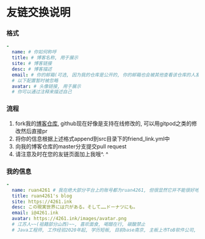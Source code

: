 # 友链交换说明

### 格式
```yaml
-
  name: # 你如何称呼
  title: # 博客名称, 用于展示
  site: # 博客链接
  desc: # 博客描述
  email: # 你的邮箱(可选, 因为我的仓库是公开的, 你的邮箱也会被其他查看该仓库的人发现)
  # 以下配置暂时被忽略
  avatar: # 头像链接, 用于展示
  # 你可以通过注释来描述自己
```

### 流程
1. fork我的[博客仓库](https://github.com/ruan4261/ruan4261.github.io/), github现在好像是支持在线修改的, 可以用gitpod之类的修改然后直接pr
2. 将你的信息根据上述格式append到src目录下的friend_link.yml中
3. 向我的博客仓库的master分支提交pull request
4. 请注意及时在您的友链页面加上我哦^. ^

### 我的信息
```yaml
- 
  name: ruan4261 # 我在绝大部分平台上的账号都为ruan4261, 但很显然它并不能很好地被读出来, 所以你可以称呼我为 时雨「しぐれ」,　全名为　林时雨「はやししぐれ」
  title: ruan4261's blog
  site: https://4261.ink
  desc: この現実世界には穴がある。そして……ドーナツにも。
  email: i@4261.ink
  avatar: https://4261.ink/images/avatar.png
  # 江苏人~~(祖籍部分山西)~~, 喜欢面食, 喝醋在行, 碳酸禁止
  # Java工程师, 工作经验2020年起, 学历短板, 目前base南京, 主板上市ToB软件公司, 有在寻找互联网行业的机会(比较想做敏捷开发, 或通用计算等)
```
